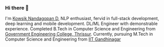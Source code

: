 ### Hi there 👋

I'm [Kowsik Nandagopan D](https://dkowsikpai.github.io/), NLP enthusiast, fervid in full-stack development, deep learning and mobile development. DL/ML Engineer with demonstrable experience. Completed B.Tech in Computer Science and Engineering from [Government Engineering College, Thrissur](http://gectcr.ac.in/). Currently, pursuing M.Tech in Computer Science and Engineering from [IIT Gandhinagar](https://iitgn.ac.in/)

<!--
**dkowsikpai/dkowsikpai** is a ✨ _special_ ✨ repository because its `README.md` (this file) appears on your GitHub profile.

Here are some ideas to get you started:

- 🔭 I’m currently working on ...
- 🌱 I’m currently learning ...
- 👯 I’m looking to collaborate on ...
- 🤔 I’m looking for help with ...
- 💬 Ask me about ...
- 📫 How to reach me: ...
- 😄 Pronouns: ...
- ⚡ Fun fact: ...
-->
